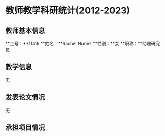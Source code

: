 # 教师教学科研统计(2012-2023)
## 教师基本信息
**工号：**11416
**姓名：**Rachel Nunez
**性别：**女
**职称：**助理研究员
## 教学信息
无
## 发表论文情况
无
## 承担项目情况
